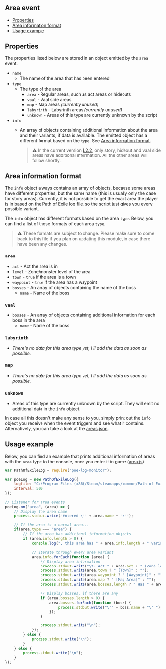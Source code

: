 ## Area event

- [Properties](#properties)
- [Area information format](#area-information-format)
- [Usage example](#usage-example)

## Properties
The properties listed below are stored in an object emitted by the `area` event.

- `name` 
    - The name of the area that has been entered
- `type` 
    - The type of the area
        - `area` - Regular areas, such as act areas or hideouts
        - `vaal` - Vaal side areas
        - `map` - Map areas *(currently unused)*
        - `labyrinth` - Labyrinth areas *(currently unused)*
        - `unknown` - Areas of this type are currently unknown by the script
- `info` 
    - An array of objects containing additional information about the area and their variants, if data is available. The emitted object has a different format based on the `type`. See [Area information format](#area-information-format).
    
        >⚠ In the current version [1.2.2], only story, hideout and vaal side areas have additional information. All the other areas will follow shortly.

## Area information format
The `info` object always contains an array of objects, because some areas have different properties, but the same name (this is usually only the case for story areas). Currently, it is not possible to get the exact area the player is in based on the Path of Exile log file, so the script just gives you every possible variant.

The `info` object has different formats based on the area `type`. Below, you can find a list of those formats of each area `type`.

>⚠ These formats are subject to change. Please make sure to come back to this file if you plan on updating this module, in case there have been any changes.

### `area`
- `act` - Act the area is in
- `level` - Zone/monster level of the area
- `town` - `true` if the area is a town
- `waypoint` - `true` if the area has a waypoint
- `bosses` - An array of objects containing the name of the boss
    - `name` - Name of the boss
            
### `vaal`
- `bosses` - An array of objects containing additional information for each boss in the area
    - `name` - Name of the boss
            
### `labyrinth`
- *There's no data for this area type yet, I'll add the data as soon as possible.*
            
### `map`
- *There's no data for this area type yet, I'll add the data as soon as possible.*

### `unknown`
- Areas of this type are currently unknown by the script. They will emit no additional data in the `info` object.
    
In case all this doesn't make any sense to you, simply print out the `info` object you receive when the event triggers and see what it contains. Alternatively, you can take a look at the [areas.json].
    
## Usage example
Below, you can find an example that prints additional information of areas with the `area` type to the console, once you enter it in game ([area.js])

```javascript
var PathOfExileLog = require("poe-log-monitor");

var poeLog = new PathOfExileLog({
    logfile: "C:/Program Files (x86)/Steam/steamapps/common/Path of Exile/logs/Client.txt",
    interval: 500
});

// Listener for area events
poeLog.on("area", (area) => {
    // Display the area name
    process.stdout.write("Entered \'" + area.name + "\'");

    // If the area is a normal area...
    if(area.type === "area") {
        // If the area has additional information objects
        if (area.info.length > 0) {
            console.log(", this area has " + area.info.length + " variant/s:");

            // Iterate through every area variant
            area.info.forEach(function (area) {
                // Display area information
                process.stdout.write("\t- Act " + area.act + " (Zone level: " + area.level + ")");
                process.stdout.write(area.town ? " [Town]" : "");
                process.stdout.write(area.waypoint ? " [Waypoint]" : "");
                process.stdout.write(area.map ? " [Map Area]" : "");
                process.stdout.write(area.bosses.length ? " Has " + area.bosses.length + " unique monsters: " : "");

                // Display bosses, if there are any
                if (area.bosses.length > 0) {
                    area.bosses.forEach(function (boss) {
                        process.stdout.write("\'" + boss.name + "\' ");
                    });
                }

                process.stdout.write("\n");
            });
        } else {
            process.stdout.write("\n");
        }
    } else {
        process.stdout.write("\n");
    }
});
```

[areas.json]: https://github.com/klayveR/poe-log-monitor/blob/master/resource/areas.json
[area.js]: https://github.com/klayveR/poe-log-monitor/blob/master/examples/area.js
[1.2.2]: https://www.npmjs.com/package/poe-log-monitor/v/1.2.2